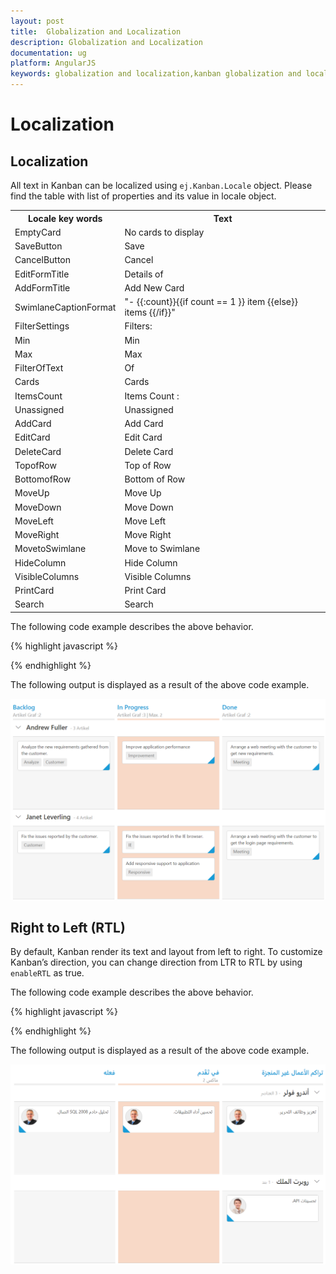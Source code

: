 ```yaml
---
layout: post
title:  Globalization and Localization
description: Globalization and Localization
documentation: ug
platform: AngularJS
keywords: globalization and localization,kanban globalization and localizationards
---
```


# Localization

## Localization

All text in Kanban can be localized using `ej.Kanban.Locale` object. Please find the table with list of properties and its value in locale object.

<table>
<tr>
<th>
Locale key words </th><th>
Text</th></tr>
<tr>
<td>
EmptyCard
</td><td>
No cards to display
</td></tr>
<tr>
<td>
SaveButton
</td><td>
Save
</td></tr>
<tr>
<td>
CancelButton
</td><td>
Cancel
</td></tr>
<tr>
<td>
EditFormTitle
</td><td>
Details of
</td></tr>
<tr>
<td>
AddFormTitle
</td><td>
Add New Card
</td></tr>
<tr>
<td>
SwimlaneCaptionFormat
</td><td>
"- {{:count}}{{if count == 1 }} item {{else}} items {{/if}}"
</td></tr>
<tr>
<td>
FilterSettings
</td><td>
Filters:
</td></tr>
<tr>
<td>
Min
</td><td>
Min
</td></tr>
<tr>
<td>
Max
</td><td>
Max
</td></tr>
<tr>
<td>
FilterOfText
</td><td>
Of
</td></tr>
<tr>
<td>
Cards
</td><td>
Cards
</td></tr>
<tr>
<td>
ItemsCount
</td><td>
Items Count :
</td></tr>
<tr>
<td>
Unassigned
</td><td>
Unassigned
</td></tr>
<tr>
<td>
AddCard
</td><td>
Add Card
</td></tr>
<tr>
<td>
EditCard
</td><td>
Edit Card
</td></tr>
<tr>
<td>
DeleteCard
</td><td>
Delete Card
</td></tr>
<tr>
<td>
TopofRow
</td><td>
Top of Row
</td></tr>
<tr>
<td>
BottomofRow
</td><td>
Bottom of Row
</td></tr>
<tr>
<td>
MoveUp
</td><td>
Move Up
</td></tr>
<tr>
<td>
MoveDown
</td><td>
Move Down
</td></tr>
<tr>
<td>
MoveLeft
</td><td>
Move Left
</td></tr>
<tr>
<td>
MoveRight
</td><td>
Move Right
</td></tr>
<tr>
<td>
MovetoSwimlane
</td><td>
Move to Swimlane
</td></tr>
<tr>
<td>
HideColumn
</td><td>
Hide Column
</td></tr>
<tr>
<td>
VisibleColumns
</td><td>
Visible Columns
</td></tr>
<tr>
<td>
PrintCard
</td><td>
Print Card
</td></tr>
<tr>
<td>
Search
</td><td>
Search
</td></tr>
</table>

The following code example describes the above behavior.

{% highlight javascript %}

<!DOCTYPE html>
<html xmlns="http://www.w3.org/1999/xhtml" lang="en" ng-app="KanbanApp">
<head>
    <title>Essential Studio for AngularJS: Kanban</title>
</head>
<body ng-controller="KanbanCtrl">
    <div id="Kanban" ej-kanban e-datasource="data" e-keyfield="Status" e-fields-content="Summary" e-fields-primarykey="Id" e-fields-swimlanekey="Assignee" e-locale="de-DE">
        <div e-columns>
            <div e-column e-headertext="Backlog" e-key="Open"></div>
            <div e-column e-headertext="In Progress" e-key="InProgress"></div>
            <div e-column e-headertext="Testing" e-key="Testing"></div>
        </div>
    </div>
    <script>
        ej.Kanban.Locale["de-DE"] = {
            EmptyCard: "Keine Karten angezeigt werden",
            SaveButton: "Speichern",
            CancelButton: "stornieren",
            EditFormTitle: "Details von ",
            AddFormTitle: "Neue Karte hinzufügen",
            SwimlaneCaptionFormat: "- {{:count}}{{if count == 1 }} Artikel {{else}} Artikel {{/if}}",
            FilterSettings: "Filter:",
            FilterOfText: "Von",
            Max: "Max.",
            Min: "Min.",
            Cards: "Karten",
            ItemsCount: "Artikel Graf :",
            Unassigned: "Nicht zugewiesen",
        };
        angular.module('KanbanApp', ['ejangular'])
            .controller('KanbanCtrl', function ($scope) {
                $scope.data = new ej.DataManager(window.kanbanData).executeLocal(ej.Query().take(30));               
            });
    </script>
</body>
</html>

{% endhighlight %}

The following output is displayed as a result of the above code example.

![](Localization_images/localization_img1.png)

## Right to Left (RTL)

By default, Kanban render its text and layout from left to right. To customize Kanban’s direction, you can change direction from LTR to RTL by using `enableRTL` as true.

The following code example describes the above behavior.

{% highlight javascript %}

<!DOCTYPE html>
<html xmlns="http://www.w3.org/1999/xhtml" lang="en" ng-app="KanbanApp">
<head>
    <title>Essential Studio for AngularJS: Kanban</title>
</head>
<body ng-controller="KanbanCtrl">
    <div id="Kanban" ej-kanban e-datasource="data" e-keyfield="Status" e-fields-content="Summary" e-fields-imageurl="ImgUrl" e-fields-primarykey="Id" e-fields-swimlanekey="Assignee" e-locale="ar-AE" e-enablertl="true">
        <div e-columns>
            <div e-column e-headertext="تراكم الأعمال غير المنجزة" e-key="Open"></div>
            <div e-column e-headertext="في تَقَدم" e-key="InProgress"></div>
            <div e-column e-headertext="فعله" e-key="Testing"></div>
        </div>
    </div>
    <script>
    ej.Kanban.Locale["ar-AE"] = {
        EmptyCard: "لا بطاقات لعرض",
        SaveButton: "حفظ",
        CancelButton: "إلغاء",
        EditFormTitle: "تفاصيل ",
        AddFormTitle: "إضافة بطاقة جديدة",
        SwimlaneCaptionFormat: "- {{:count}}{{if count == 1 }} بند {{else}} العناصر {{/if}}",
        FilterSettings: "مرشحات:",
        FilterOfText: "من",
        Max: "ماكس",
        Min: "دقيقة",
        Cards: "  بطاقات",
        ItemsCount: "عد العناصر:",
        Unassigned: "غير معين",
    };
    angular.module('KanbanApp', ['ejangular'])
        .controller('KanbanCtrl', function ($scope) {
            $scope.data = new ej.DataManager(window.kanbanData).executeLocal(ej.Query().take(30));
        });
    </script>
</body>
</html>

{% endhighlight %}

The following output is displayed as a result of the above code example.

![](Localization_images/localization_img2.png)

